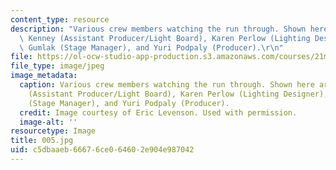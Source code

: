 ```yaml
---
content_type: resource
description: "Various crew members watching the run through. Shown here are Avril\
  \ Kenney (Assistant Producer/Light Board), Karen Perlow (Lighting Designer), Sarah\
  \ Gumlak (Stage Manager), and Yuri Podpaly (Producer).\r\n"
file: https://ol-ocw-studio-app-production.s3.amazonaws.com/courses/21m-873-theater-arts-topics-suburbia-january-iap-2008/c5dbaaeb66676ce064602e904e987042_005.jpg
file_type: image/jpeg
image_metadata:
  caption: Various crew members watching the run through. Shown here are Avril Kenney
    (Assistant Producer/Light Board), Karen Perlow (Lighting Designer), Sarah Gumlak
    (Stage Manager), and Yuri Podpaly (Producer).
  credit: Image courtesy of Eric Levenson. Used with permission.
  image-alt: ''
resourcetype: Image
title: 005.jpg
uid: c5dbaaeb-6667-6ce0-6460-2e904e987042
---
```

